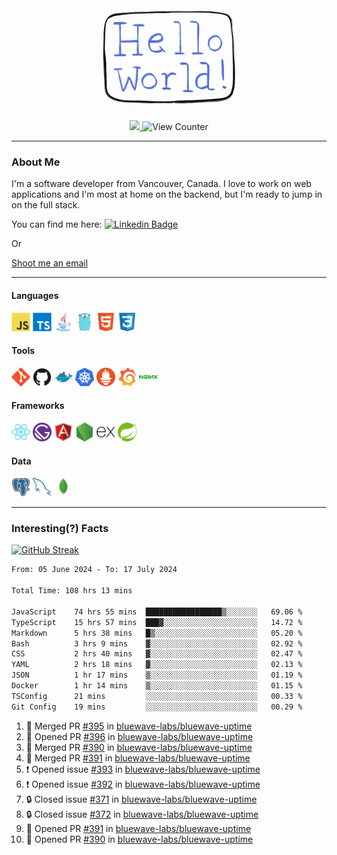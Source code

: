 <div align="center">
    <img src="./img/hello_world.webp" height="200px" width="">
    <div>
        <a href="https://www.linkedin.com/in/ajhollid">
            <img src="https://img.shields.io/badge/LinkedIn-blue"/>
        </a>
        <img src="https://komarev.com/ghpvc/?username=ajhollid&color=yellow" alt="View Counter">
    </div>
</div>

---

### About Me

I'm a software developer from Vancouver, Canada. I love to work on web applications and I'm most at home on the backend, but I'm ready to jump in on the full stack.

You can find me here: [![Linkedin Badge](https://img.shields.io/badge/-ajhollid-blue?style=flat&logo=Linkedin&logoColor=white)](https://www.linkedin.com/in/ajhollid)

Or

[Shoot me an email](mailto:ajhollid@gmail.com)

---

#### Languages

<div>
    <img src="./img/devicons/javascript-original.svg" width=30 height=30 alt="JavaScript">
    <img src="/img/devicons/typescript-original.svg" width=30 height=30 alt="TypeScript">
    <img src="./img/devicons/java-original.svg" width=30 height=30 alt="Java">
    <img src="./img/devicons/go-original.svg" width=30 height=30 alt="Golang">
    <img src="./img/devicons/html5-original.svg" width=30 height=30 alt="HTML 5">
    <img src="./img/devicons/css3-original.svg" width=30 height=30 alt="CSS 3">
</div>

#### Tools

<div>
    <img src="./img/devicons/git-original.svg" width=30 height=30 alt="Git">
    <img src="./img/devicons/github-original.svg" width=30 height=30 alt="Github">
    <img src="./img/devicons/docker-original.svg" width=30 
    height=30 alt="Docker">
    <img src="./img/devicons/kubernetes-original.svg" width=30 height=30 alt="K8">
    <img src="./img/devicons/prometheus-original.svg" width=30 height=30 alt="Prometheus">
    <img src="./img/devicons/grafana-original.svg" width=30 height=30 alt="Grafana">
    <img src="./img/devicons/nginx-original.svg" width=30 height=30 alt="Nginx">
</div>

#### Frameworks

<div>
    <img src="./img/devicons/react-original.svg" width=30 height=30 alt="React">
    <img src="./img/devicons/gatsby-original.svg" width=30 height=30 alt="Gatsby">
    <img src="./img/devicons/angularjs-original.svg" width=30 height=30 alt="AngularJS">
    <img src="./img/devicons/nodejs-original.svg" width=30 height=30 alt="NodeJS">
    <img src="./img/devicons/express-original.svg" width=30 height=30 alt="Express">
    <img src="./img/devicons/spring-original.svg" width=30 height=30 alt="Spring">
</div>

#### Data

<div>
    <img src="./img/devicons/postgresql-original.svg" width=30 height=30 alt="Postgresql">
    <img src="./img/devicons/mysql-original.svg" width=30 height=30 alt="Mysql">
    <img src="./img/devicons/mongodb-original.svg" width=30 height=30 alt="MongoDB">
</div>

---

### Interesting(?) Facts

[![GitHub Streak](http://github-readme-streak-stats.herokuapp.com?user=ajhollid)](https://git.io/streak-stats)

 <!--START_SECTION:waka-->

```txt
From: 05 June 2024 - To: 17 July 2024

Total Time: 108 hrs 13 mins

JavaScript    74 hrs 55 mins  █████████████████▒░░░░░░░   69.06 %
TypeScript    15 hrs 57 mins  ███▓░░░░░░░░░░░░░░░░░░░░░   14.72 %
Markdown      5 hrs 38 mins   █▒░░░░░░░░░░░░░░░░░░░░░░░   05.20 %
Bash          3 hrs 9 mins    ▓░░░░░░░░░░░░░░░░░░░░░░░░   02.92 %
CSS           2 hrs 40 mins   ▓░░░░░░░░░░░░░░░░░░░░░░░░   02.47 %
YAML          2 hrs 18 mins   ▓░░░░░░░░░░░░░░░░░░░░░░░░   02.13 %
JSON          1 hr 17 mins    ▒░░░░░░░░░░░░░░░░░░░░░░░░   01.19 %
Docker        1 hr 14 mins    ▒░░░░░░░░░░░░░░░░░░░░░░░░   01.15 %
TSConfig      21 mins         ░░░░░░░░░░░░░░░░░░░░░░░░░   00.33 %
Git Config    19 mins         ░░░░░░░░░░░░░░░░░░░░░░░░░   00.29 %
```

<!--END_SECTION:waka-->


<!--START_SECTION:activity-->
1. 🎉 Merged PR [#395](https://github.com/bluewave-labs/bluewave-uptime/pull/395) in [bluewave-labs/bluewave-uptime](https://github.com/bluewave-labs/bluewave-uptime)
2. 💪 Opened PR [#396](https://github.com/bluewave-labs/bluewave-uptime/pull/396) in [bluewave-labs/bluewave-uptime](https://github.com/bluewave-labs/bluewave-uptime)
3. 🎉 Merged PR [#390](https://github.com/bluewave-labs/bluewave-uptime/pull/390) in [bluewave-labs/bluewave-uptime](https://github.com/bluewave-labs/bluewave-uptime)
4. 🎉 Merged PR [#391](https://github.com/bluewave-labs/bluewave-uptime/pull/391) in [bluewave-labs/bluewave-uptime](https://github.com/bluewave-labs/bluewave-uptime)
5. ❗ Opened issue [#393](https://github.com/bluewave-labs/bluewave-uptime/issues/393) in [bluewave-labs/bluewave-uptime](https://github.com/bluewave-labs/bluewave-uptime)
6. ❗ Opened issue [#392](https://github.com/bluewave-labs/bluewave-uptime/issues/392) in [bluewave-labs/bluewave-uptime](https://github.com/bluewave-labs/bluewave-uptime)
7. 🔒 Closed issue [#371](https://github.com/bluewave-labs/bluewave-uptime/issues/371) in [bluewave-labs/bluewave-uptime](https://github.com/bluewave-labs/bluewave-uptime)
8. 🔒 Closed issue [#372](https://github.com/bluewave-labs/bluewave-uptime/issues/372) in [bluewave-labs/bluewave-uptime](https://github.com/bluewave-labs/bluewave-uptime)
9. 💪 Opened PR [#391](https://github.com/bluewave-labs/bluewave-uptime/pull/391) in [bluewave-labs/bluewave-uptime](https://github.com/bluewave-labs/bluewave-uptime)
10. 💪 Opened PR [#390](https://github.com/bluewave-labs/bluewave-uptime/pull/390) in [bluewave-labs/bluewave-uptime](https://github.com/bluewave-labs/bluewave-uptime)
<!--END_SECTION:activity-->
